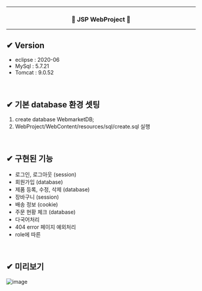 <hr/>  

<h3 align="center">🚀 JSP WebProject 🚀</h3>  
<hr/>  

## ✔ Version
- eclipse : 2020-06
- MySql : 5.7.21
- Tomcat : 9.0.52

<br/>  

## ✔ 기본 database 환경 셋팅
1. create database WebmarketDB;
2. WebProject/WebContent/resources/sql/create.sql 실행

<br/>  

## ✔ 구현된 기능
- 로그인, 로그아웃 (session)
- 회원가입 (database)
- 제품 등록, 수정, 삭제 (database)
- 장바구니 (session)
- 배송 정보 (cookie)
- 주문 현황 체크 (database)
- 다국어처리
- 404 error 페이지 예외처리
- role에 따른 

<br/>  

## ✔ 미리보기
![image](https://user-images.githubusercontent.com/69746967/145999144-0ba81fd3-6432-4246-a6ce-6928440e6742.png)

